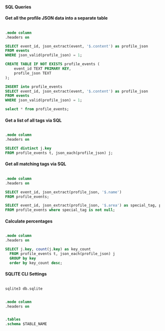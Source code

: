 #### SQL Queries

#### Get all the profile JSON data into a separate table

``` sql

.mode column
.headers on

SELECT event_id, json_extract(event, '$.content') as profile_json
FROM events
WHERE json_valid(profile_json) = 1;

CREATE TABLE IF NOT EXISTS profile_events (
    event_id TEXT PRIMARY KEY,
    profile_json TEXT
);

INSERT into profile_events
SELECT event_id, json_extract(event, '$.content') as profile_json
FROM events
WHERE json_valid(profile_json) = 1;

select * from profile_events;

```

#### Get a list of all tags via SQL

``` SQL

.mode column
.headers on

SELECT distinct j.key
FROM profile_events t, json_each(profile_json) j;

```

#### Get all matching tags via SQL

``` SQL

.mode column
.headers on

SELECT event_id, json_extract(profile_json, '$.name')
FROM profile_events;

SELECT event_id, json_extract(profile_json, '$.area') as special_tag, profile_json
FROM profile_events where special_tag is not null;


```

#### Calculate percentages
``` sql

.mode column
.headers on

SELECT j.key, count(j.key) as key_count
  FROM profile_events t, json_each(profile_json) j
  GROUP by key
  order by key_count desc;

```

#### SQLITE CLI Settings

``` bash

sqlite3 db.sqlite

```

``` sql

.mode column
.headers on


.tables
.schema $TABLE_NAME

```
